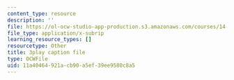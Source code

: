 ```yaml
---
content_type: resource
description: ''
file: https://ol-ocw-studio-app-production.s3.amazonaws.com/courses/14-01sc-principles-of-microeconomics-fall-2011/11a40464921acb90a5ef39ee9580c8a5_A6FOBdtbcz4.srt
file_type: application/x-subrip
learning_resource_types: []
resourcetype: Other
title: 3play caption file
type: OCWFile
uid: 11a40464-921a-cb90-a5ef-39ee9580c8a5
---
```

